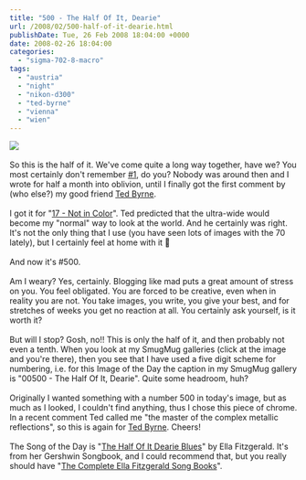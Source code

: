 ```yaml
---
title: "500 - The Half Of It, Dearie"
url: /2008/02/500-half-of-it-dearie.html
publishDate: Tue, 26 Feb 2008 18:04:00 +0000
date: 2008-02-26 18:04:00
categories: 
  - "sigma-702-8-macro"
tags: 
  - "austria"
  - "night"
  - "nikon-d300"
  - "ted-byrne"
  - "vienna"
  - "wien"
---
```

<a href="https://d25zfm9zpd7gm5.cloudfront.net/1200x1200/2008/20080225_203228_ps.jpg" target="_blank"><img src="https://d25zfm9zpd7gm5.cloudfront.net/0600x0600/2008/20080225_203228_ps.jpg"/></a><br/><br/><a href="https://d25zfm9zpd7gm5.cloudfront.net/1200x1200/2006/20061012_122436_ps.jpg" target="_blank"><img alt="" border="0" src="https://d25zfm9zpd7gm5.cloudfront.net/0150x0150/2006/20061012_122436_ps.jpg" style="margin: 0pt 0px 0pt 10px; float: right;"/></a> So this is the half of it. We've come quite a long way together, have we? You most certainly don't remember <a href="/2006/10/1-after-grandma-has-gone.html" target="_blank">#1</a>, do you? Nobody was around then and I wrote for half a month into oblivion, until I finally got the first comment by (who else?) my good friend <a href="http://imagefiction.blogspot.com/" target="_blank">Ted Byrne</a>.<br/><br/><a href="https://d25zfm9zpd7gm5.cloudfront.net/1200x1200/2006/20061030_181546_bw.jpg" target="_blank"><img alt="" border="0" src="https://d25zfm9zpd7gm5.cloudfront.net/0150x0150/2006/20061030_181546_bw.jpg" style="margin: 0pt 10px 0pt 0px; float: left;"/></a> I got it for "<a href="/2006/10/17-not-in-color.html" target="_blank">17 - Not in Color</a>". Ted predicted that the ultra-wide would become my "normal" way to look at the world. And he certainly was right. It's not the only thing that I use (you have seen lots of images with the 70 lately), but I certainly feel at home with it 🙂<br/><br/>And now it's #500.<br/><br/>Am I weary? Yes, certainly. Blogging like mad puts a great amount of stress on you. You feel obligated. You are forced to be creative, even when in reality you are not. You take images, you write, you give your best, and for stretches of weeks you get no reaction at all. You certainly ask yourself, is it worth it?<br/><br/>But will I stop? Gosh, no!! This is only the half of it, and then probably not even a tenth. When you look at my SmugMug galleries (click at the image and you're there), then you see that I have used a five digit scheme for numbering, i.e. for this Image of the Day the caption in my SmugMug gallery is "00500 - The Half Of It, Dearie". Quite some headroom, huh?<br/><br/>Originally I wanted something with a number 500 in today's image, but as much as I looked, I couldn't find anything, thus I chose this piece of chrome. In a recent comment Ted called me "the master of the complex metallic reflections", so this is again for <a href="http://imagefiction.blogspot.com/" target="_blank">Ted Byrne</a>. Cheers!<br/><br/>The Song of the Day is "<a href="http://www.stlyrics.com/songs/f/fitzgeraldella7764/thehalfofitdearieblues276577.html" target="_blank">The Half Of It Dearie Blues</a>" by Ella Fitzgerald. It's from her Gershwin Songbook, and I could recommend that, but you really should have "<a href="http://www.amazon.com/Complete-Ella-Fitzgerald-Song-Books/dp/B0000046RN" target="_blank">The Complete Ella Fitzgerald Song Books</a>".
